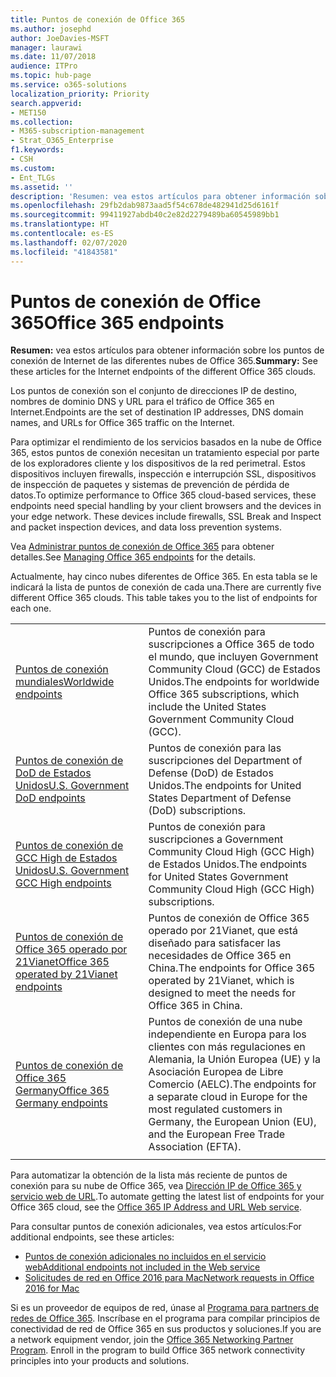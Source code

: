 ```yaml
---
title: Puntos de conexión de Office 365
ms.author: josephd
author: JoeDavies-MSFT
manager: laurawi
ms.date: 11/07/2018
audience: ITPro
ms.topic: hub-page
ms.service: o365-solutions
localization_priority: Priority
search.appverid:
- MET150
ms.collection:
- M365-subscription-management
- Strat_O365_Enterprise
f1.keywords:
- CSH
ms.custom:
- Ent_TLGs
ms.assetid: ''
description: 'Resumen: vea estos artículos para obtener información sobre los puntos de conexión de Internet de las diferentes nubes de Office 365.'
ms.openlocfilehash: 29fb2dab9873aad5f54c678de482941d25d6161f
ms.sourcegitcommit: 99411927abdb40c2e82d2279489ba60545989bb1
ms.translationtype: HT
ms.contentlocale: es-ES
ms.lasthandoff: 02/07/2020
ms.locfileid: "41843581"
---
```

# <a name="office-365-endpoints"></a><span data-ttu-id="4149c-103">Puntos de conexión de Office 365</span><span class="sxs-lookup"><span data-stu-id="4149c-103">Office 365 endpoints</span></span>

<span data-ttu-id="4149c-104">**Resumen:** vea estos artículos para obtener información sobre los puntos de conexión de Internet de las diferentes nubes de Office 365.</span><span class="sxs-lookup"><span data-stu-id="4149c-104">**Summary:** See these articles for the Internet endpoints of the different Office 365 clouds.</span></span>
  
<span data-ttu-id="4149c-105">Los puntos de conexión son el conjunto de direcciones IP de destino, nombres de dominio DNS y URL para el tráfico de Office 365 en Internet.</span><span class="sxs-lookup"><span data-stu-id="4149c-105">Endpoints are the set of destination IP addresses, DNS domain names, and URLs for Office 365 traffic on the Internet.</span></span> 

<span data-ttu-id="4149c-p101">Para optimizar el rendimiento de los servicios basados en la nube de Office 365, estos puntos de conexión necesitan un tratamiento especial por parte de los exploradores cliente y los dispositivos de la red perimetral. Estos dispositivos incluyen firewalls, inspección e interrupción SSL, dispositivos de inspección de paquetes y sistemas de prevención de pérdida de datos.</span><span class="sxs-lookup"><span data-stu-id="4149c-p101">To optimize performance to Office 365 cloud-based services, these endpoints need special handling by your client browsers and the devices in your edge network. These devices include firewalls, SSL Break and Inspect and packet inspection devices, and data loss prevention systems.</span></span>

<span data-ttu-id="4149c-108">Vea [Administrar puntos de conexión de Office 365](managing-office-365-endpoints.md) para obtener detalles.</span><span class="sxs-lookup"><span data-stu-id="4149c-108">See [Managing Office 365 endpoints](managing-office-365-endpoints.md) for the details.</span></span>

<span data-ttu-id="4149c-p102">Actualmente, hay cinco nubes diferentes de Office 365. En esta tabla se le indicará la lista de puntos de conexión de cada una.</span><span class="sxs-lookup"><span data-stu-id="4149c-p102">There are currently five different Office 365 clouds. This table takes you to the list of endpoints for each one.</span></span>

|||
|:-------|:-----|
| [<span data-ttu-id="4149c-111">Puntos de conexión mundiales</span><span class="sxs-lookup"><span data-stu-id="4149c-111">Worldwide endpoints</span></span>](urls-and-ip-address-ranges.md) | <span data-ttu-id="4149c-112">Puntos de conexión para suscripciones a Office 365 de todo el mundo, que incluyen Government Community Cloud (GCC) de Estados Unidos.</span><span class="sxs-lookup"><span data-stu-id="4149c-112">The endpoints for worldwide Office 365 subscriptions, which include the United States Government Community Cloud (GCC).</span></span> |
| [<span data-ttu-id="4149c-113">Puntos de conexión de DoD de Estados Unidos</span><span class="sxs-lookup"><span data-stu-id="4149c-113">U.S. Government DoD endpoints</span></span>](office-365-u-s-government-dod-endpoints.md) | <span data-ttu-id="4149c-114">Puntos de conexión para las suscripciones del Department of Defense (DoD) de Estados Unidos.</span><span class="sxs-lookup"><span data-stu-id="4149c-114">The endpoints for United States Department of Defense (DoD) subscriptions.</span></span> |
| [<span data-ttu-id="4149c-115">Puntos de conexión de GCC High de Estados Unidos</span><span class="sxs-lookup"><span data-stu-id="4149c-115">U.S. Government GCC High endpoints</span></span>](office-365-u-s-government-gcc-high-endpoints.md) | <span data-ttu-id="4149c-116">Puntos de conexión para suscripciones a Government Community Cloud High (GCC High) de Estados Unidos.</span><span class="sxs-lookup"><span data-stu-id="4149c-116">The endpoints for United States Government Community Cloud High (GCC High) subscriptions.</span></span> |
| [<span data-ttu-id="4149c-117">Puntos de conexión de Office 365 operado por 21Vianet</span><span class="sxs-lookup"><span data-stu-id="4149c-117">Office 365 operated by 21Vianet endpoints</span></span>](urls-and-ip-address-ranges-21vianet.md) | <span data-ttu-id="4149c-118">Puntos de conexión de Office 365 operado por 21Vianet, que está diseñado para satisfacer las necesidades de Office 365 en China.</span><span class="sxs-lookup"><span data-stu-id="4149c-118">The endpoints for Office 365 operated by 21Vianet, which is designed to meet the needs for Office 365 in China.</span></span> |
| [<span data-ttu-id="4149c-119">Puntos de conexión de Office 365 Germany</span><span class="sxs-lookup"><span data-stu-id="4149c-119">Office 365 Germany endpoints</span></span>](office-365-germany-endpoints.md) | <span data-ttu-id="4149c-120">Puntos de conexión de una nube independiente en Europa para los clientes con más regulaciones en Alemania, la Unión Europea (UE) y la Asociación Europea de Libre Comercio (AELC).</span><span class="sxs-lookup"><span data-stu-id="4149c-120">The endpoints for a separate cloud in Europe for the most regulated customers in Germany, the European Union (EU), and the European Free Trade Association (EFTA).</span></span> |
|||

<span data-ttu-id="4149c-121">Para automatizar la obtención de la lista más reciente de puntos de conexión para su nube de Office 365, vea [Dirección IP de Office 365 y servicio web de URL](office-365-ip-web-service.md).</span><span class="sxs-lookup"><span data-stu-id="4149c-121">To automate getting the latest list of endpoints for your Office 365 cloud, see the [Office 365 IP Address and URL Web service](office-365-ip-web-service.md).</span></span>

<span data-ttu-id="4149c-122">Para consultar puntos de conexión adicionales, vea estos artículos:</span><span class="sxs-lookup"><span data-stu-id="4149c-122">For additional endpoints, see these articles:</span></span>

- [<span data-ttu-id="4149c-123">Puntos de conexión adicionales no incluidos en el servicio web</span><span class="sxs-lookup"><span data-stu-id="4149c-123">Additional endpoints not included in the Web service</span></span>](additional-office365-ip-addresses-and-urls.md)
- [<span data-ttu-id="4149c-124">Solicitudes de red en Office 2016 para Mac</span><span class="sxs-lookup"><span data-stu-id="4149c-124">Network requests in Office 2016 for Mac</span></span>](network-requests-in-office-2016-for-mac.md)

<span data-ttu-id="4149c-p103">Si es un proveedor de equipos de red, únase al [Programa para partners de redes de Office 365](office-365-networking-partner-program.md). Inscríbase en el programa para compilar principios de conectividad de red de Office 365 en sus productos y soluciones.</span><span class="sxs-lookup"><span data-stu-id="4149c-p103">If you are a network equipment vendor, join the [Office 365 Networking Partner Program](office-365-networking-partner-program.md). Enroll in the program to build Office 365 network connectivity principles into your products and solutions.</span></span> 
